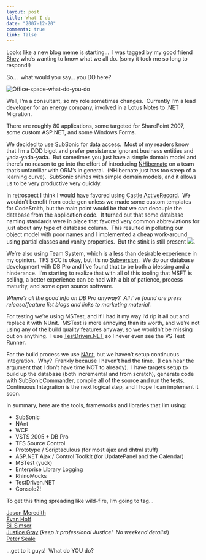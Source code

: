 ```yaml
--- 
layout: post
title: What I do
date: "2007-12-20"
comments: true
link: false
---
```

<p>Looks like a new blog meme is starting…&nbsp; I was tagged by my good friend <a href="http://www.sheysrebellion.net/blog/2007/11/20/what-do-you-do/" target="_blank">Shey</a> who’s wanting to know what we all do. (sorry it took me so long to respond!)</p><p>So…&nbsp; what would you say… you DO here?</p><p><img src="/images/office_2Dspace_2Dwhat_2Ddo_2Dyou_2Ddo_.png" alt="Office-space-what-do-you-do"  border="0" /></p><p>Well, I’m a consultant, so my role sometimes changes.&nbsp; Currently I’m a lead developer for an energy company, involved in a Lotus Notes to .NET Migration.</p><p>There are roughly 80 applications, some targeted for SharePoint 2007, some custom ASP.NET, and some Windows Forms.</p><p>We decided to use <a href="http://subsonicproject.com/" target="_blank">SubSonic</a> for data access.&nbsp; Most of my readers know that I’m a DDD bigot and prefer persistence ignorant business entities and yada-yada-yada.&nbsp; But sometimes you just have a simple domain model and there’s no reason to go into the effort of introducing <a href="http://nhibernate.sf.net/" target="_blank">NHibernate</a> on a team that’s unfamiliar with ORM’s in general.&nbsp; (NHibernate just has too steep of a learning curve).&nbsp; SubSonic shines with simple domain models, and it allows us to be very productive very quickly.</p><p>In retrospect I think I would have favored using <a href="http://castleproject.org/" target="_blank">Castle ActiveRecord</a>.&nbsp; We wouldn’t benefit from code-gen unless we made some custom templates for CodeSmith, but the main point would be that we can decouple the database from the application code.&nbsp; It turned out that some database naming standards were in place that favored very common abbreviations for just about any type of database column.&nbsp; This resulted in polluting our object model with poor names and I implemented a cheap work-around using partial classes and vanity properties.&nbsp; But the stink is still present <img src="http://www.flux88.com/uploads/smile1.gif">.</p><p>We’re also using Team System, which is a less than desirable experience in my opinion.&nbsp; TFS SCC is okay, but it’s no <a href="http://subversion.tigris.org/" target="_blank">Subversion</a>.&nbsp; We do our database development with DB Pro and I’ve found that to be&nbsp;both a blessing and a hinderance.&nbsp; I’m starting to realize that with all of this tooling that MSFT is selling, a better experience can be had with a bit of patience, process maturity, and some open source software.</p><p><em>Where’s all the good info on DB Pro anyway?&nbsp; All I’ve found are press release/feature list blogs and links to marketing material.</em></p><p>For testing we’re using MSTest, and if I had it my way I’d rip it all out and replace it with NUnit.&nbsp; MSTest is more annoying than its worth, and we’re not using any of the build quality features anyway, so we wouldn’t be missing out on anything.&nbsp; I use <a href="http://testdriven.net/" target="_blank">TestDriven.NET</a> so I never even see the VS Test Runner.</p><p>For the build process we use <a href="http://nant.sf.net/" target="_blank">NAnt</a>, but we haven’t setup continuous integration.&nbsp; Why?&nbsp; Frankly because I haven’t had the time.&nbsp;&nbsp;(I can hear the argument that I don’t have time NOT to already). &nbsp;I have targets setup to build up the database&nbsp;(both incremental and from scratch), generate code with SubSonicCommander, compile all of the source and run the tests.&nbsp; Continuous Integration is the next logical step, and I hope I can implement it soon.</p><p>In summary, here are the tools, frameworks and libraries that I’m using:</p><ul><li>SubSonic</li><li>NAnt</li><li>WCF</li><li>VSTS 2005 + DB Pro</li><li>TFS Source Control</li><li>Prototype / Scriptaculous (for most ajax and dhtml stuff)</li><li>ASP.NET Ajax / Control Toolkit (for UpdatePanel and the Calendar)</li><li>MSTest (yuck)</li><li>Enterprise Library Logging</li><li>RhinoMocks</li><li>TestDriven.NET</li><li>Console2!</li></ul><p>To get this thing spreading like wild-fire, I’m going to tag…</p><p><a href="http://www.lostechies.com/blogs/jason_meridth/" target="_blank">Jason Meredith</a><br><a href="http://www.lostechies.com/blogs/evan_hoff/" target="_blank">Evan Hoff</a><br><a href="http://weblogs.asp.net/bsimser/" target="_blank">Bil Simser</a><br><a href="http://graysmatter.codivation.com/" target="_blank">Justice Gray</a>&nbsp;(<em>keep it professional Justice!&nbsp; No weekend details!</em>)<br><a href="http://www.pseale.com/blog/" target="_blank">Peter Seale</a></p><p>…get to it guys!&nbsp; What do YOU do?</p>
